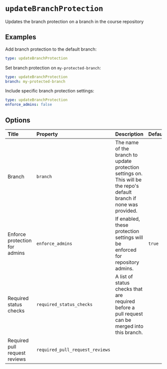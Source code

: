 <!--
  /!\ WARNING /!\
  This file's content is auto-generated, do NOT edit!
  All changes will be undone.
-->

# `updateBranchProtection`

Updates the branch protection on a branch in the course repository

## Examples

Add branch protection to the default branch:

```yaml
type: updateBranchProtection
```

Set branch protection on `my-protected-branch`:

```yaml
type: updateBranchProtection
branch: my-protected-branch
```

Include specific branch protection settings:

```yaml
type: updateBranchProtection
enforce_admins: false
```

## Options

| Title | Property | Description | Default | Required |
| :---- | :--- | :---------- | :------ | :------- |
| Branch | `branch` | The name of the branch to update protection settings on. This will be the repo's default branch if none was provided. |  |  |
| Enforce protection for admins | `enforce_admins` | If enabled, these protection settings will be enforced for repository admins. | `true` |  |
| Required status checks | `required_status_checks` | A list of status checks that are required before a pull request can be merged into this branch. |  |  |
| Required pull request reviews | `required_pull_request_reviews` |  |  |  |

